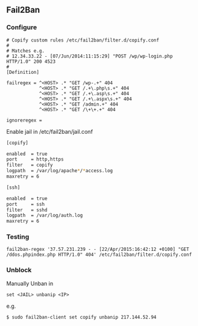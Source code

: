 ## Fail2Ban

### Configure

```
# Copify custom rules /etc/fail2ban/filter.d/copify.conf
#
# Matches e.g.
# 12.34.33.22 - [07/Jun/2014:11:15:29] "POST /wp/wp-login.php HTTP/1.0" 200 4523
#
[Definition]

failregex = ^<HOST> .* "GET /wp-.+" 404
			^<HOST> .* "GET /.+\.php\s.+" 404
			^<HOST> .* "GET /.+\.asp\s.+" 404
			^<HOST> .* "GET /.+\.aspx\s.+" 404
			^<HOST> .* "GET /admin.+" 404
			^<HOST> .* "GET /\+\+.+" 404
	
ignoreregex =
```

Enable jail in /etc/fail2ban/jail.conf

```bash
[copify]

enabled  = true
port     = http,https
filter   = copify
logpath  = /var/log/apache*/*access.log
maxretry = 6

[ssh]

enabled  = true
port     = ssh
filter   = sshd
logpath  = /var/log/auth.log
maxretry = 6
```

### Testing 

```
fail2ban-regex '37.57.231.239 - - [22/Apr/2015:16:42:12 +0100] "GET /ddos.phpindex.php HTTP/1.0" 404' /etc/fail2ban/filter.d/copify.conf
```

### Unblock

Manually Unban <IP> in <JAIL>

`set <JAIL> unbanip <IP>` 

e.g.

```
$ sudo fail2ban-client set copify unbanip 217.144.52.94
```

